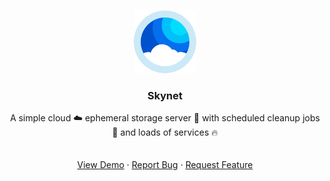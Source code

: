 <!-- PROJECT LOGO -->
<br />
<p align="center">
  <a href="https://github.com/masterchief01/skynet">
    <img src="assets/cloud.png" alt="Logo" width="100" height="100">
  </a>

  <h3 align="center">Skynet</h3>

  <p align="center">
    A simple cloud ☁️ ephemeral storage server 🚀 with scheduled cleanup jobs 📅 and loads of services 🔥
    <br />
<!--     <a href="https://github.com/othneildrew/Best-README-Template"><strong>Explore the docs »</strong></a> -->
    <br />
    <br />
    <a href="https://github.com/masterchief01/skynet">View Demo</a>
    ·
    <a href="https://github.com/masterchief01/skynet/issues">Report Bug</a>
    ·
    <a href="https://github.com/masterchief01/skynet">Request Feature</a>
  </p>
</p>
